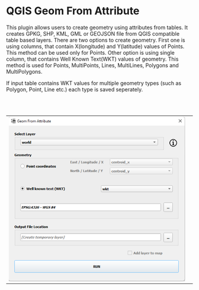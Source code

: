 # QGIS Geom From Attribute

This plugin allows users to create geometry using attributes from tables. It creates GPKG, SHP, KML, GML or GEOJSON file from QGIS compatible table based layers. There are two options to create geometry. First one is using columns, that contain X(longitude) and Y(latitude) values of Points. This method can be used only for Points. Other option is using single column, that contains Well Known Text(WKT) values of geometry. This method is used for Points, MultiPoints, Lines, MultiLines, Polygons and MultiPolygons.

If input table contains WKT values for multiple geometry types (such as Polygon, Point, Line etc.) each type is saved seperately.

<br/>
<br/>

<table>
  <tr>
    <td><img width="500" src="./images/img.png"></td>
    <td></td>
  </tr>
</table>

